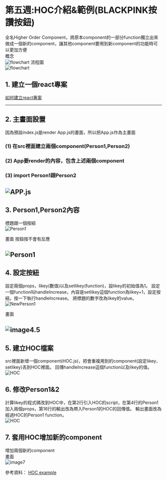 # 第五週:HOC介紹&範例(BLACKPINK按讚按鈕)
全名Higher Order Component，將原本component的一部分function獨立出來做成一個新的component，讓其他component要用到新component的功能時可以更加方便  
概念  
![flowchart](images/picturecp.png)
流程圖  
![flowchart](images/flowchart.png)
## 1. 建立一個react專案  
[如何建立react專案](https://github.com/Bighsueh/NFUReact2023/blob/main/%E7%AC%AC%E4%B8%89%E5%91%A8/%E7%AC%AC%E4%B8%89%E5%91%A8%EF%BC%9A%E9%96%8B%E5%A7%8B%E5%BB%BA%E7%AB%8BReact%E5%B0%88%E6%A1%88%20.md)  

---  
## 2. 主畫面設置  
 因為預設index.js是render App.js的畫面，所以把App.js作為主畫面
### (1) 在src裡面建立兩個component(Person1,Person2)
### (2)  App要render的內容，包含上述兩個component
### (3) import Person1跟Person2  
 ![APP.js](images/likey2.png)
---  
## 3. Person1,Person2內容 
  標題跟一個按紐  
  ![Person1](images/likey3.png)  
  
  畫面 按鈕按不會有反應  
  
  ![Person1](images/likey3.5.png) 
---  
## 4. 設定按紐
設定兩個props，likey(數值)以及setlikey(function)，設likey的初始值為1。
設定一個function叫handleIncrease，內容是setlikey這個function為likey+1，設定按紐。按一下執行handleIncrease。
將標題的數字改為likey的value。  
![NewPerson1](images/likey4.png)  

畫面  

![image4.5](images/likey4.5.png)
---  
## 5. 建立HOC檔案 
src裡面新增一個component(HOC.js)，把會重複用到的component(設定likey、setlikey)丟到HOC裡面。
回傳handleIncrease這個function以及likey的值。  
![HOC](images/likey5.png)
## 6. 修改Person1&2  
計算likey的程式碼改到HOC中，在第2行引入HOC的script，在第4行的Person1加入兩個props，第16行的輸出改為帶入Person1的HOC的回傳值。 
輸出畫面改為經過HOC的Person1 function。  
![HOC](images/likey6.png)
## 7. 套用HOC增加新的component
增加兩個新的component  
畫面  
![image7](images/likey7.png)

參考資料： [HOC example](https://www.youtube.com/watch?v=J5P0q7EROfw)
